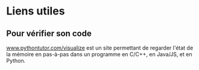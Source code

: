 # Liens utiles

## Pour vérifier son code

www.pythontutor.com/visualize est un site permettant de regarder l'état de la mémoire en pas-à-pas dans un programme en C/C++, en Java/JS, et en Python.
